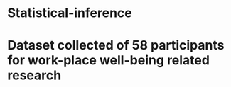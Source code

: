 # Statistical-inference
# Dataset collected of 58 participants for work-place well-being related research
